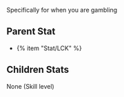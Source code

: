 Specifically for when you are gambling

## Parent Stat

* {% item "Stat/LCK" %}

## Children Stats

None (Skill level)
